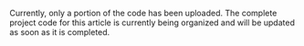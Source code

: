 Currently, only a portion of the code has been uploaded. The complete project code for this article is currently being organized and will be updated as soon as it is completed.
